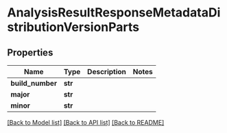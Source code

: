 # AnalysisResultResponseMetadataDistributionVersionParts

## Properties
Name | Type | Description | Notes
------------ | ------------- | ------------- | -------------
**build_number** | **str** |  | 
**major** | **str** |  | 
**minor** | **str** |  | 

[[Back to Model list]](../README.md#documentation-for-models) [[Back to API list]](../README.md#documentation-for-api-endpoints) [[Back to README]](../README.md)

